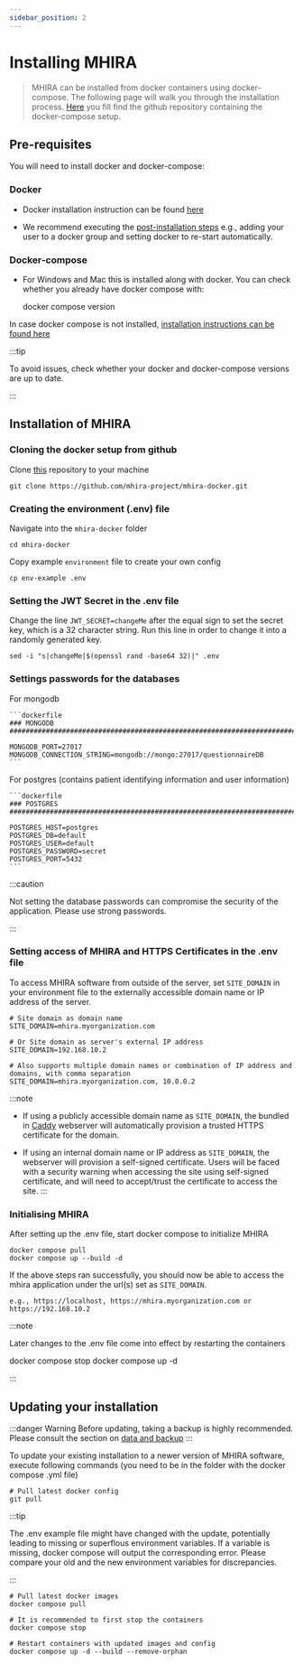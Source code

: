 ```yaml
---
sidebar_position: 2
---
```



#  Installing MHIRA 

> MHIRA can be installed from docker containers using docker-compose. 
> The following page will walk you through the installation process.
> [Here](https://github.com/mhira-project/mhira-docker) you fill find the github repository containing the docker-compose setup. 

## Pre-requisites

You will need to install docker and docker-compose:

### Docker

* Docker installation instruction can be found [here](https://docs.docker.com/engine/install/)

* We  recommend executing the [post-installation steps](https://docs.docker.com/engine/install/linux-postinstall/) e.g., adding your user to a docker group and setting docker to re-start automatically. 

### Docker-compose

* For Windows and Mac this is installed along with docker. 
You can check whether you already have docker compose with:

    docker compose version

In case docker compose is not installed, [installation instructions can be found here](https://docs.docker.com/compose/install/)

:::tip

To avoid issues, check whether your docker and docker-compose versions are up to date. 

:::

## Installation of MHIRA

### Cloning the docker setup from github

Clone [this](https://github.com/mhira-project/mhira-docker) repository to your machine

    git clone https://github.com/mhira-project/mhira-docker.git

### Creating the environment (.env) file 


Navigate into the `mhira-docker` folder

    cd mhira-docker

Copy example `environment` file to create your own config

    cp env-example .env

### Setting the JWT Secret in the .env file

Change the line `JWT_SECRET=changeMe` after the equal sign to set the secret key, which is a 32 character string. Run this line in order to change it into a randomly generated key.

    sed -i "s|changeMe|$(openssl rand -base64 32)|" .env

### Settings passwords for the databases

For mongodb

    ```dockerfile
    ### MONGODB ############################################################################################################

    MONGODB_PORT=27017
    MONGODB_CONNECTION_STRING=mongodb://mongo:27017/questionnaireDB
    ```

For postgres (contains patient identifying information and user information)

    ```dockerfile
    ### POSTGRES ###########################################################################################################

    POSTGRES_HOST=postgres
    POSTGRES_DB=default
    POSTGRES_USER=default
    POSTGRES_PASSWORD=secret
    POSTGRES_PORT=5432
    ```

:::caution

Not setting the database passwords can compromise the security of the application. Please use strong passwords. 

:::


### Setting access of MHIRA and HTTPS Certificates in the .env file

To access MHIRA software from outside of the server, set `SITE_DOMAIN` in your environment file to the externally accessible domain name or IP address of the server.

    # Site domain as domain name
    SITE_DOMAIN=mhira.myorganization.com

    # Or Site domain as server's external IP address
    SITE_DOMAIN=192.168.10.2

    # Also supports multiple domain names or combination of IP address and domains, with comma separation
    SITE_DOMAIN=mhira.myorganization.com, 10.0.0.2

:::note
- If using a publicly accessible domain name as `SITE_DOMAIN`, the bundled in [Caddy](https://caddyserver.com/) webserver will automatically provision a trusted HTTPS certificate for the domain.

- If using an internal domain name or IP address as `SITE_DOMAIN`, the webserver will provision a self-signed certificate. Users will be faced with a security warning when accessing the site using self-signed certificate, and will need to accept/trust the certificate to access the site.
:::

### Initialising MHIRA

After setting up the .env file, start docker compose to initialize MHIRA

    docker compose pull
    docker compose up --build -d

If the above steps ran successfully, you should now be able to access the mhira application under the url(s) set as `SITE_DOMAIN`.

    e.g., https://localhost, https://mhira.myorganization.com or https://192.168.10.2

:::note

Later changes to the .env file come into effect by restarting the containers 

   docker compose stop
   docker compose up -d

:::


## Updating your installation

:::danger Warning
Before updating, taking a backup is highly recommended. 
Please consult the section on [data and backup](data-and-backup)
:::    


To update your existing installation to a newer version of MHIRA software, execute following commands (you need to be in the folder with the docker compose .yml file)
   
    # Pull latest docker config
    git pull


:::tip

The .env example file might have changed with the update, potentially leading to missing or superflous environment variables.
If a variable is missing, docker compose will output the corresponding error.
Please compare your old and the new environment variables for discrepancies.

:::

    # Pull latest docker images
    docker compose pull  

    # It is recommended to first stop the containers
    docker compose stop 

    # Restart containers with updated images and config   
    docker compose up -d --build --remove-orphan